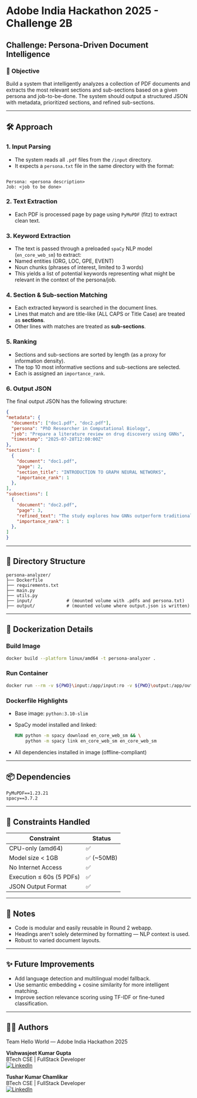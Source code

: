 # Adobe India Hackathon 2025 - Challenge 2B

## Challenge: Persona-Driven Document Intelligence

### 🧠 Objective
Build a system that intelligently analyzes a collection of PDF documents and extracts the most relevant sections and sub-sections based on a given persona and job-to-be-done. The system should output a structured JSON with metadata, prioritized sections, and refined sub-sections.

---

## 🛠️ Approach

### 1. **Input Parsing**
- The system reads all `.pdf` files from the `/input` directory.
- It expects a `persona.txt` file in the same directory with the format:
```

Persona: <persona description>
Job: <job to be done>

````

### 2. **Text Extraction**
- Each PDF is processed page by page using `PyMuPDF` (fitz) to extract clean text.

### 3. **Keyword Extraction**
- The text is passed through a preloaded `spaCy` NLP model (`en_core_web_sm`) to extract:
- Named entities (ORG, LOC, GPE, EVENT)
- Noun chunks (phrases of interest, limited to 3 words)
- This yields a list of potential keywords representing what might be relevant in the context of the persona/job.

### 4. **Section & Sub-section Matching**
- Each extracted keyword is searched in the document lines.
- Lines that match and are title-like (ALL CAPS or Title Case) are treated as **sections**.
- Other lines with matches are treated as **sub-sections**.

### 5. **Ranking**
- Sections and sub-sections are sorted by length (as a proxy for information density).
- The top 10 most informative sections and sub-sections are selected.
- Each is assigned an `importance_rank`.

### 6. **Output JSON**
The final output JSON has the following structure:
```json
{
"metadata": {
  "documents": ["doc1.pdf", "doc2.pdf"],
  "persona": "PhD Researcher in Computational Biology",
  "job": "Prepare a literature review on drug discovery using GNNs",
  "timestamp": "2025-07-28T12:00:00Z"
},
"sections": [
  {
    "document": "doc1.pdf",
    "page": 2,
    "section_title": "INTRODUCTION TO GRAPH NEURAL NETWORKS",
    "importance_rank": 1
  },
],
"subsections": [
  {
    "document": "doc2.pdf",
    "page": 3,
    "refined_text": "The study explores how GNNs outperform traditional methods...",
    "importance_rank": 1
  },
]
}
````

---

## 📁 Directory Structure

```
persona-analyzer/
├── Dockerfile
├── requirements.txt
├── main.py
├── utils.py
├── input/             # (mounted volume with .pdfs and persona.txt)
├── output/            # (mounted volume where output.json is written)
```

---

## 🐳 Dockerization Details

### Build Image

```bash
docker build --platform linux/amd64 -t persona-analyzer .
```

### Run Container

```bash
docker run --rm -v ${PWD}\input:/app/input:ro -v ${PWD}\output:/app/output --network none persona-analyzer     
```

###  Dockerfile Highlights

* Base image: `python:3.10-slim`
* SpaCy model installed and linked:

  ```dockerfile
  RUN python -m spacy download en_core_web_sm && \
      python -m spacy link en_core_web_sm en_core_web_sm
  ```
* All dependencies installed in image (offline-compliant)

---

## 📦 Dependencies

```
PyMuPDF==1.23.21
spacy==3.7.2
```

---

## 📌 Constraints Handled

| Constraint               | Status     |
| ------------------------ | ---------- |
| CPU-only (amd64)         | ✅          |
| Model size < 1GB         | ✅ (\~50MB) |
| No Internet Access       | ✅          |
| Execution ≤ 60s (5 PDFs) | ✅          |
| JSON Output Format       | ✅          |

---

## 📌 Notes

* Code is modular and easily reusable in Round 2 webapp.
* Headings aren't solely determined by formatting — NLP context is used.
* Robust to varied document layouts.

---

## ✨ Future Improvements

* Add language detection and multilingual model fallback.
* Use semantic embedding + cosine similarity for more intelligent matching.
* Improve section relevance scoring using TF-IDF or fine-tuned classification.

---

## 👨‍💻 Authors

Team Hello World — Adobe India Hackathon 2025

**Vishwasjeet Kumar Gupta**  
BTech CSE | FullStack Developer  
[![LinkedIn](https://img.shields.io/badge/LinkedIn-Connect-blue?style=for-the-badge&logo=linkedin)](https://www.linkedin.com/in/vishwasjeet-kumar-gupta-62814018a/)

**Tushar Kumar Chamlikar**  
BTech CSE | FullStack Developer  
[![LinkedIn](https://img.shields.io/badge/LinkedIn-Connect-blue?style=for-the-badge&logo=linkedin)](https://www.linkedin.com/in/tushar-chamlikar-641726275/)
